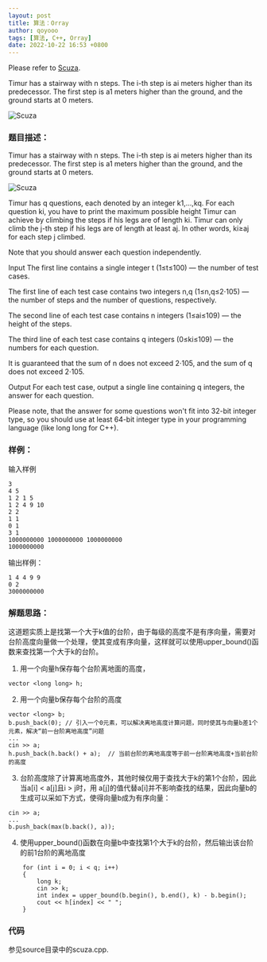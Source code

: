 ```yaml
---
layout: post
title: 算法：Orray
author: qoyooo
tags: [算法, C++, Orray]
date: 2022-10-22 16:53 +0800
---
```

Please refer to [Scuza](https://codeforces.com/contest/1742/problem/E).

Timur has a stairway with n steps. The i-th step is ai meters higher than its predecessor. The first step is a1 meters higher than the ground, and the ground starts at 0 meters.

![Scuza](https://espresso.codeforces.com/94f41815770eb18ce02522a8057553508b54069f.png)



### 题目描述：

Timur has a stairway with n steps. The i-th step is ai meters higher than its predecessor. The first step is a1 meters higher than the ground, and the ground starts at 0 meters.

![Scuza](https://espresso.codeforces.com/94f41815770eb18ce02522a8057553508b54069f.png)

Timur has q questions, each denoted by an integer k1,…,kq. For each question ki, you have to print the maximum possible height Timur can achieve by climbing the steps if his legs are of length ki. Timur can only climb the j-th step if his legs are of length at least aj. In other words, ki≥aj for each step j climbed.

Note that you should answer each question independently.

Input
The first line contains a single integer t (1≤t≤100) — the number of test cases.

The first line of each test case contains two integers n,q (1≤n,q≤2⋅105) — the number of steps and the number of questions, respectively.

The second line of each test case contains n integers (1≤ai≤109) — the height of the steps.

The third line of each test case contains q integers (0≤ki≤109) — the numbers for each question.

It is guaranteed that the sum of n does not exceed 2⋅105, and the sum of q does not exceed 2⋅105.

Output
For each test case, output a single line containing q integers, the answer for each question.

Please note, that the answer for some questions won't fit into 32-bit integer type, so you should use at least 64-bit integer type in your programming language (like long long for C++).



### 样例：

输入样例

```
3
4 5
1 2 1 5
1 2 4 9 10
2 2
1 1
0 1
3 1
1000000000 1000000000 1000000000
1000000000
```

输出样例：
```
1 4 4 9 9 
0 2 
3000000000 
```

### 解题思路：

这道题实质上是找第一个大于k值的台阶，由于每级的高度不是有序向量，需要对台阶高度向量做一个处理，使其变成有序向量，这样就可以使用upper_bound()函数来查找第一个大于k的台阶。

1. 用一个向量h保存每个台阶离地面的高度，
```
vector <long long> h;
```
2. 用一个向量b保存每个台阶的高度
```
vector <long> b;
b.push_back(0); // 引入一个0元素，可以解决离地高度计算问题，同时使其与向量b差1个元素，解决“前一台阶离地高度”问题
...
cin >> a;
h.push_back(h.back() + a);  // 当前台阶的离地高度等于前一台阶离地高度+当前台阶的高度
```
3. 台阶高度除了计算离地高度外，其他时候仅用于查找大于k的第1个台阶，因此当a[i] < a[j]且i > j时，用 a[j]的值代替a[i]并不影响查找的结果，因此向量b的生成可以采如下方式，使得向量b成为有序向量：
```
cin >> a;
...
b.push_back(max(b.back(), a));
```
4. 使用upper_bound()函数在向量b中查找第1个大于k的台阶，然后输出该台阶的前1台阶的离地高度
```
    for (int i = 0; i < q; i++)
    {
        long k;
        cin >> k;
        int index = upper_bound(b.begin(), b.end(), k) - b.begin();
        cout << h[index] << " ";
    }
```


### 代码

参见source目录中的scuza.cpp.